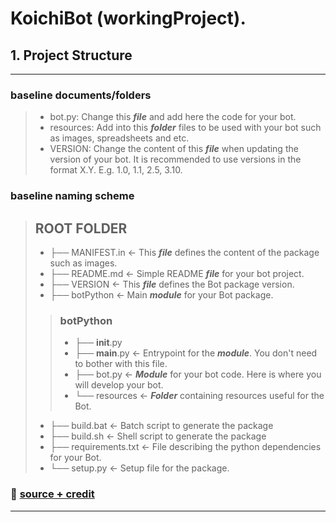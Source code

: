 # KoichiBot (workingProject).
## 1. Project Structure

---

### baseline documents/folders

> - bot.py: Change this ***file*** and add here the code for your bot.
> - resources: Add into this ***folder*** files to be used with your bot such as images, spreadsheets and etc. 
> - VERSION: Change the content of this ***file*** when updating the version of your bot. It is recommended to use versions in the format X.Y. E.g. 1.0, 1.1, 2.5, 3.10.

### baseline naming scheme
> ## ROOT FOLDER
> - ├── MANIFEST.in       <- This ***file*** defines the content of the package such as images.
> - ├── README.md         <- Simple README ***file*** for your bot project. 
> - ├── VERSION           <- This ***file*** defines the Bot package version.
> - ├── botPython         <- Main ***module*** for your Bot package.
> > ### botPython 
> > - ├── __init__.py 
> > - ├── __main__.py   <- Entrypoint for the ***module***. You don't need to bother with this file. 
> > - ├── bot.py        <- ***Module*** for your bot code. Here is where you will develop your bot. 
> >-   └── resources     <- ***Folder*** containing resources useful for the Bot. 
> - ├── build.bat         <- Batch script to generate the package 
> - ├── build.sh          <- Shell script to generate the package 
> - ├── requirements.txt  <- File describing the python dependencies for your Bot. 
> - └── setup.py          <- Setup file for the package.
> 

### :memo: [source + credit](https://botcity-dev.github.io/bot-python-template/project/)

---

